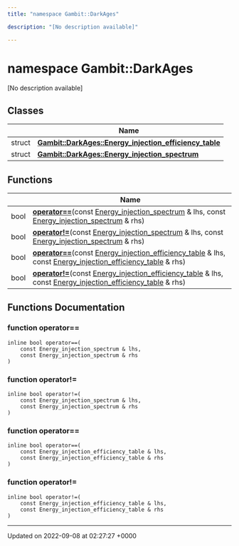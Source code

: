 ```yaml
---
title: "namespace Gambit::DarkAges"

description: "[No description available]"

---
```


# namespace Gambit::DarkAges

[No description available]

## Classes

|                | Name           |
| -------------- | -------------- |
| struct | **[Gambit::DarkAges::Energy_injection_efficiency_table](/documentation/code/classes/structgambit_1_1darkages_1_1energy__injection__efficiency__table/)**  |
| struct | **[Gambit::DarkAges::Energy_injection_spectrum](/documentation/code/classes/structgambit_1_1darkages_1_1energy__injection__spectrum/)**  |

## Functions

|                | Name           |
| -------------- | -------------- |
| bool | **[operator==](/documentation/code/namespaces/namespacegambit_1_1darkages/#function-operator)**(const [Energy_injection_spectrum](/documentation/code/classes/structgambit_1_1darkages_1_1energy__injection__spectrum/) & lhs, const [Energy_injection_spectrum](/documentation/code/classes/structgambit_1_1darkages_1_1energy__injection__spectrum/) & rhs) |
| bool | **[operator!=](/documentation/code/namespaces/namespacegambit_1_1darkages/#function-operator)**(const [Energy_injection_spectrum](/documentation/code/classes/structgambit_1_1darkages_1_1energy__injection__spectrum/) & lhs, const [Energy_injection_spectrum](/documentation/code/classes/structgambit_1_1darkages_1_1energy__injection__spectrum/) & rhs) |
| bool | **[operator==](/documentation/code/namespaces/namespacegambit_1_1darkages/#function-operator)**(const [Energy_injection_efficiency_table](/documentation/code/classes/structgambit_1_1darkages_1_1energy__injection__efficiency__table/) & lhs, const [Energy_injection_efficiency_table](/documentation/code/classes/structgambit_1_1darkages_1_1energy__injection__efficiency__table/) & rhs) |
| bool | **[operator!=](/documentation/code/namespaces/namespacegambit_1_1darkages/#function-operator)**(const [Energy_injection_efficiency_table](/documentation/code/classes/structgambit_1_1darkages_1_1energy__injection__efficiency__table/) & lhs, const [Energy_injection_efficiency_table](/documentation/code/classes/structgambit_1_1darkages_1_1energy__injection__efficiency__table/) & rhs) |


## Functions Documentation

### function operator==

```
inline bool operator==(
    const Energy_injection_spectrum & lhs,
    const Energy_injection_spectrum & rhs
)
```


### function operator!=

```
inline bool operator!=(
    const Energy_injection_spectrum & lhs,
    const Energy_injection_spectrum & rhs
)
```


### function operator==

```
inline bool operator==(
    const Energy_injection_efficiency_table & lhs,
    const Energy_injection_efficiency_table & rhs
)
```


### function operator!=

```
inline bool operator!=(
    const Energy_injection_efficiency_table & lhs,
    const Energy_injection_efficiency_table & rhs
)
```






-------------------------------

Updated on 2022-09-08 at 02:27:27 +0000